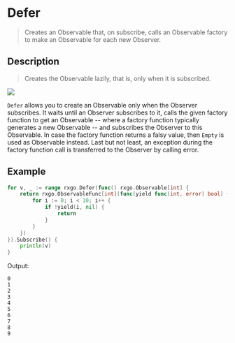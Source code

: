 # Defer

> Creates an Observable that, on subscribe, calls an Observable factory to make an Observable for each new Observer.

## Description

> Creates the Observable lazily, that is, only when it is subscribed.

![](https://rxjs.dev/assets/images/marble-diagrams/defer.png)

`Defer` allows you to create an Observable only when the Observer subscribes. It waits until an Observer subscribes to it, calls the given factory function to get an Observable -- where a factory function typically generates a new Observable -- and subscribes the Observer to this Observable. In case the factory function returns a falsy value, then `Empty` is used as Observable instead. Last but not least, an exception during the factory function call is transferred to the Observer by calling error.

## Example

```go
for v, _ := range rxgo.Defer(func() rxgo.Observable[int] {
    return rxgo.ObservableFunc[int](func(yield func(int, error) bool) {
        for i := 0; i < 10; i++ {
            if !yield(i, nil) {
                return
            }
        }
    })
}).Subscribe() {
    println(v)
}
```

Output:

```
0
1
2
3
4
5
6
7
8
9
```
